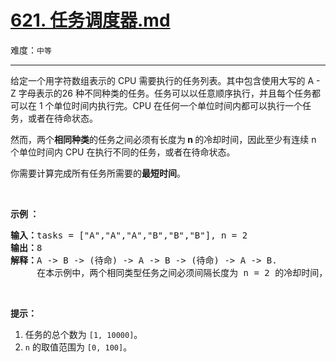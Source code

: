 # [621. 任务调度器.md](https://leetcode-cn.com/problems/task-scheduler)

难度：`中等`

---

<p>给定一个用字符数组表示的 CPU 需要执行的任务列表。其中包含使用大写的 A - Z 字母表示的26 种不同种类的任务。任务可以以任意顺序执行，并且每个任务都可以在 1 个单位时间内执行完。CPU 在任何一个单位时间内都可以执行一个任务，或者在待命状态。</p>

<p>然而，两个<strong>相同种类</strong>的任务之间必须有长度为<strong>&nbsp;n </strong>的冷却时间，因此至少有连续 n 个单位时间内 CPU 在执行不同的任务，或者在待命状态。</p>

<p>你需要计算完成所有任务所需要的<strong>最短时间</strong>。</p>

<p>&nbsp;</p>

<p><strong>示例 ：</strong></p>

<pre><strong>输入：</strong>tasks = [&quot;A&quot;,&quot;A&quot;,&quot;A&quot;,&quot;B&quot;,&quot;B&quot;,&quot;B&quot;], n = 2
<strong>输出：</strong>8
<strong>解释：</strong>A -&gt; B -&gt; (待命) -&gt; A -&gt; B -&gt; (待命) -&gt; A -&gt; B.
     在本示例中，两个相同类型任务之间必须间隔长度为 n = 2 的冷却时间，而执行一个任务只需要一个单位时间，所以中间出现了（待命）状态。 </pre>

<p>&nbsp;</p>

<p><strong>提示：</strong></p>

<ol>
	<li>任务的总个数为&nbsp;<code>[1, 10000]</code>。</li>
	<li><code>n</code> 的取值范围为 <code>[0, 100]</code>。</li>
</ol>
